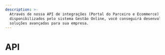 ```yaml
---
description: >-
  Através de nossa API de integrações (Portal do Parceiro e Ecommerce)
  disponibilizados pelo sistema Gestão Online, você conseguirá desenvolver
  soluções avançadas para sua empresa.
---
```


# API

